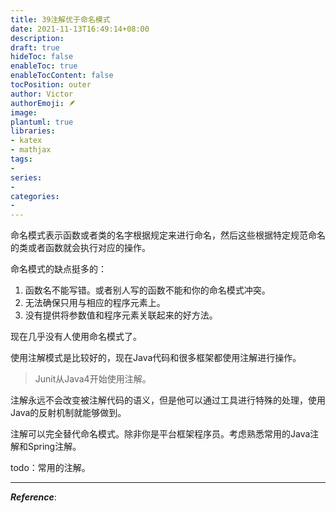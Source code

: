 ```yaml
---
title: 39注解优于命名模式
date: 2021-11-13T16:49:14+08:00
description:
draft: true
hideToc: false
enableToc: true
enableTocContent: false
tocPosition: outer
author: Victor
authorEmoji: 🪶
image:
plantuml: true
libraries:
- katex
- mathjax
tags:
-
series:
-
categories:
-
---
```




命名模式表示函数或者类的名字根据规定来进行命名，然后这些根据特定规范命名的类或者函数就会执行对应的操作。

命名模式的缺点挺多的：

1. 函数名不能写错。或者别人写的函数不能和你的命名模式冲突。
2. 无法确保只用与相应的程序元素上。
3. 没有提供将参数值和程序元素关联起来的好方法。

现在几乎没有人使用命名模式了。

使用注解模式是比较好的，现在Java代码和很多框架都使用注解进行操作。

> Junit从Java4开始使用注解。

注解永远不会改变被注解代码的语义，但是他可以通过工具进行特殊的处理，使用Java的反射机制就能够做到。

注解可以完全替代命名模式。除非你是平台框架程序员。考虑熟悉常用的Java注解和Spring注解。

todo：常用的注解。 

---

***Reference***:
